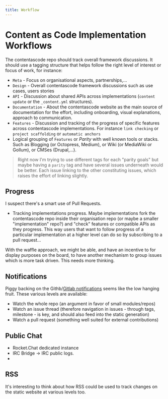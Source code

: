 ```yaml
---
title: Workflow
---
```


# Content as Code Implementation Workflows

The contentascode repo should track overall framework discussions. It should use a tagging structure that helps follow the right level of interest or focus of work, for instance:
- `Meta` - Focus on organisational aspects, partnerships,...
- `Design` - Overall contentascode framework discussions such as use cases, users stories
- `API` - Discussion about shared APIs across implementations (`content update` or the `_content.yml` structures).
- `Documentation` - About the contentascode website as the main source of documentation for the effort, including onboarding, visual explanations, approach to communication.
- `Features` - Discussion and tracking of the progress of specific features across contentascode implementations. For instance `link checking` or `project scaffolding` or `automatic anchors`
- Logical grouping of `Features` or *Parity* with well known tools or stacks. Such as Blogging (or Octopress, Medium), or Wiki (or MediaWiki or Gollum), or CMSes (Drupal,...). 
> Right now I'm trying to use different tags for each "parity goals" but maybe having a `parity` tag and have several issues underneath would be better. Each issue linking to the other constituting issues, which raises the effort of linking slightly. 

## Progress

I suspect there's a smart use of Pull Requests. 
 - Tracking implementations progress. Maybe implementations fork the contentascode repo inside their organisation repo (or maybe a smaller "implementation" repo?) and "check" features or compatible APIs as they progress. This way users that want to follow progress of a particular implementation at a higher level can do so by subscribing to a pull request...

With the waffle approach, we might be able, and have an incentive to for display purposes on the board, to have another mechanism to group issues which is more task driven. This needs more thinking.

## Notifications

Piggy backing on the Githb/[Gitlab notifications](http://doc.gitlab.com/ee/workflow/notifications.html) seems like the low hanging fruit. These various levels are available:
 - Watch the whole repo (an argument in favor of small modules/repos)
 - Watch an issue thread (therefore navigation in issues - through tags, milestone - is key, and should also feed into the static generation)
 - Watch a pull request (something well suited for external contributions)

## Public Chat

 - Rocket.Chat dedicated instance
 - IRC Bridge -> IRC public logs.
 - 

## RSS

It's interesting to think about how RSS could be used to track changes on the static website at various levels too.